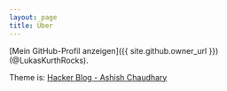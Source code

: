 ```yaml
---
layout: page
title: Über
---
```


[Mein GitHub-Profil anzeigen]({{ site.github.owner_url }}) (@LukasKurthRocks).

Theme is: [Hacker Blog - Ashish Chaudhary](https://ashishchaudhary.in/hacker-blog/)